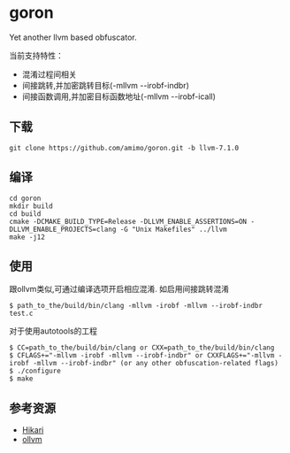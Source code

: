 # goron
Yet another llvm based obfuscator.

当前支持特性：
 - 混淆过程间相关
 - 间接跳转,并加密跳转目标(-mllvm --irobf-indbr)
 - 间接函数调用,并加密目标函数地址(-mllvm --irobf-icall)

## 下载
```
git clone https://github.com/amimo/goron.git -b llvm-7.1.0
```

## 编译

```
cd goron
mkdir build
cd build
cmake -DCMAKE_BUILD_TYPE=Release -DLLVM_ENABLE_ASSERTIONS=ON -DLLVM_ENABLE_PROJECTS=clang -G "Unix Makefiles" ../llvm
make -j12
```

## 使用
跟ollvm类似,可通过编译选项开启相应混淆.
如启用间接跳转混淆
```
$ path_to_the/build/bin/clang -mllvm -irobf -mllvm --irobf-indbr test.c
```
对于使用autotools的工程
```
$ CC=path_to_the/build/bin/clang or CXX=path_to_the/build/bin/clang
$ CFLAGS+="-mllvm -irobf -mllvm --irobf-indbr" or CXXFLAGS+="-mllvm -irobf -mllvm --irobf-indbr" (or any other obfuscation-related flags)
$ ./configure
$ make
```

## 参考资源
+ [Hikari](https://github.com/HikariObfuscator/Hikari)
+ [ollvm](https://github.com/obfuscator-llvm/obfuscator)